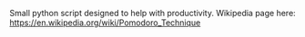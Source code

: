 Small python script designed to help with productivity.
Wikipedia page here: https://en.wikipedia.org/wiki/Pomodoro_Technique
